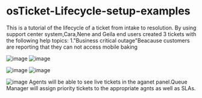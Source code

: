 # osTicket-Lifecycle-setup-examples
This is a tutorial of the lifecycle of a ticket from intake to resolution.
By using support center system,Cara,Nene and Geila end users created 3 tickets with the following help topics:
1."Business critical outage"Beacause customers are reporting that they can not access mobile baking

![image](https://user-images.githubusercontent.com/129979322/235478161-792bda28-7911-406e-b12c-6d6f621079f7.png)
![image](https://user-images.githubusercontent.com/129979322/235480130-eaba9af7-7a97-44c8-adba-35205b3bac9e.png)

![image](https://user-images.githubusercontent.com/129979322/235480421-9507cfe8-1cfb-4a50-9cd8-856a99373dea.png)
![image](https://user-images.githubusercontent.com/129979322/235482769-018aa47c-c53e-41b3-ac10-83bd9886c2ae.png)

![image](https://user-images.githubusercontent.com/129979322/235479446-11524121-4b52-4be9-a1f5-50923a3cd136.png)
Agents will be able to see live tickets in the aganet panel.Queue Manager will assign priority tickets to the appropriate agnts as well as SLAs.

